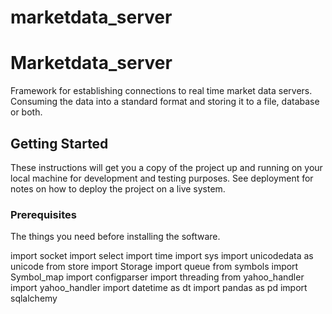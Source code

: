 # marketdata_server
# Marketdata_server

Framework for establishing connections to real time market data servers. Consuming the data into a standard format and storing it to a file, database or both. 

## Getting Started

These instructions will get you a copy of the project up and running on your local machine for development and testing purposes. See deployment for notes on how to deploy the project on a live system.

### Prerequisites

The things you need before installing the software.

import socket
import select
import time
import sys
import unicodedata as unicode
from store import Storage
import queue
from symbols import Symbol_map
import configparser
import threading 
from yahoo_handler import yahoo_handler
import datetime as dt
import pandas as pd 
import sqlalchemy


